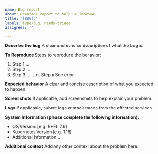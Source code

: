 ```yaml
---
name: Bug report
about: Create a report to help us improve
title: "[BUG]:"
labels: type/bug, needs-triage
assignees: ''

---
```


**Describe the bug**
A clear and concise description of what the bug is.

**To Reproduce**
Steps to reproduce the behavior:
1. Step 1 ...
2. Step 2 ...
3. Step 3 ...
...
n. Step n See error

**Expected behavior**
A clear and concise description of what you expected to happen.

**Screenshots**
If applicable, add screenshots to help explain your problem.

**Logs**
If applicable, submit logs or stack traces from the affected services

**System Information (please complete the following information):**
 - OS/Version: [e.g. RHEL 7.6]
 - Kubernetes Version [e.g. 1.18]
 - Additional Information...

**Additional context**
Add any other context about the problem here.
